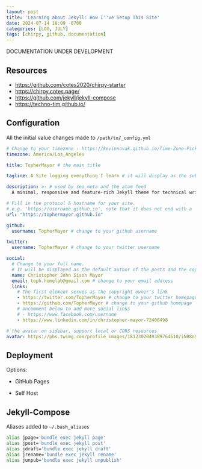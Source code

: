 ```yaml
---
layout: post
title: 'Learning about Jekyll: How I''ve Setup This Site'
date: 2024-07-14 18:09 -0700
categories: [LOG, JULY]
tags: [chirpy, github, documentation]
---
```


DOCUMENTATION UNDER DEVELOPMENT

## Resources
* https://github.com/cotes2020/chirpy-starter
* https://chirpy.cotes.page/
* https://github.com/jekyll/jekyll-compose
* https://techno-tim.github.io/
## Configuration
 
All the initial value changes made to ```/path/to/_config.yml```
```yml
# Change to your timezone › https://kevinnovak.github.io/Time-Zone-Picker
timezone: America/Los_Angeles

title: TopherMayor # the main title

tagline: A Site logging everything I learn # it will display as the sub-title

description: >- # used by seo meta and the atom feed
  A minimal, responsive and feature-rich Jekyll theme for technical writing.

# Fill in the protocol & hostname for your site.
# e.g. 'https://username.github.io', note that it does not end with a '/'.
url: "https://tophermayor.github.io"

github:
  username: TopherMayor # change to your github username

twitter:
  username: TopherMayor # change to your twitter username

social:
  # Change to your full name.
  # It will be displayed as the default author of the posts and the copyright owner in the Footer
  name: Christopher John Sison Mayor
  email: toph.homelab@gmail.com # change to your email address
  links:
    # The first element serves as the copyright owner's link
    - https://twitter.com/TopherMayor # change to your twitter homepage
    - https://github.com/TopherMayor # change to your github homepage
    # Uncomment below to add more social links
    # - https://www.facebook.com/username
    - https://www.linkedin.com/in/christopher-mayor-72406498

# the avatar on sidebar, support local or CORS resources
avatar: https://pbs.twimg.com/profile_images/1812302049389764610/iNB8n9cr_400x400.jpg

```

## Deployment
Options:
* GitHub Pages

* Self Host


## Jekyll-Compose

Aliases added to ```~/.bash_aliases```
```bash
alias jpage='bundle exec jekyll page'
alias jpost='bundle exec jekyll post'
alias jdraft='bundle exec jekyll draft'
alias jrename='bundle exec jekyll rename'
alias junpub='bundle exec jekyll unpublish'
```